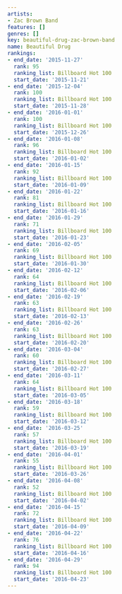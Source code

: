 ```yaml
---
artists:
- Zac Brown Band
features: []
genres: []
key: beautiful-drug-zac-brown-band
name: Beautiful Drug
rankings:
- end_date: '2015-11-27'
  rank: 95
  ranking_list: Billboard Hot 100
  start_date: '2015-11-21'
- end_date: '2015-12-04'
  rank: 100
  ranking_list: Billboard Hot 100
  start_date: '2015-11-28'
- end_date: '2016-01-01'
  rank: 100
  ranking_list: Billboard Hot 100
  start_date: '2015-12-26'
- end_date: '2016-01-08'
  rank: 96
  ranking_list: Billboard Hot 100
  start_date: '2016-01-02'
- end_date: '2016-01-15'
  rank: 92
  ranking_list: Billboard Hot 100
  start_date: '2016-01-09'
- end_date: '2016-01-22'
  rank: 81
  ranking_list: Billboard Hot 100
  start_date: '2016-01-16'
- end_date: '2016-01-29'
  rank: 71
  ranking_list: Billboard Hot 100
  start_date: '2016-01-23'
- end_date: '2016-02-05'
  rank: 69
  ranking_list: Billboard Hot 100
  start_date: '2016-01-30'
- end_date: '2016-02-12'
  rank: 64
  ranking_list: Billboard Hot 100
  start_date: '2016-02-06'
- end_date: '2016-02-19'
  rank: 63
  ranking_list: Billboard Hot 100
  start_date: '2016-02-13'
- end_date: '2016-02-26'
  rank: 63
  ranking_list: Billboard Hot 100
  start_date: '2016-02-20'
- end_date: '2016-03-04'
  rank: 60
  ranking_list: Billboard Hot 100
  start_date: '2016-02-27'
- end_date: '2016-03-11'
  rank: 64
  ranking_list: Billboard Hot 100
  start_date: '2016-03-05'
- end_date: '2016-03-18'
  rank: 59
  ranking_list: Billboard Hot 100
  start_date: '2016-03-12'
- end_date: '2016-03-25'
  rank: 57
  ranking_list: Billboard Hot 100
  start_date: '2016-03-19'
- end_date: '2016-04-01'
  rank: 55
  ranking_list: Billboard Hot 100
  start_date: '2016-03-26'
- end_date: '2016-04-08'
  rank: 52
  ranking_list: Billboard Hot 100
  start_date: '2016-04-02'
- end_date: '2016-04-15'
  rank: 72
  ranking_list: Billboard Hot 100
  start_date: '2016-04-09'
- end_date: '2016-04-22'
  rank: 76
  ranking_list: Billboard Hot 100
  start_date: '2016-04-16'
- end_date: '2016-04-29'
  rank: 94
  ranking_list: Billboard Hot 100
  start_date: '2016-04-23'
---
```


